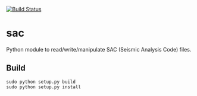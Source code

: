 [![Build Status](https://travis-ci.com/pysmo/sac.svg?branch=master)](https://travis-ci.com/pysmo/sac)

sac
===

Python module to read/write/manipulate SAC (Seismic Analysis Code) files.

Build
-----

    sudo python setup.py build
    sudo python setup.py install
